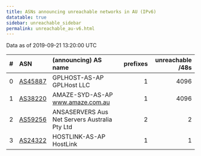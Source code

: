 ```yaml
---
title: ASNs announcing unreachable networks in AU (IPv6)
datatable: true
sidebar: unreachable_sidebar
permalink: unreachable_au-v6.html
---
```


Data as of 2019-09-21 13:20:00 UTC


<div class="datatable-begin"></div>

|   # | ASN                                    | (announcing) AS name                          |   prefixes |   unreachable /48s |
|----:|:---------------------------------------|:----------------------------------------------|-----------:|-------------------:|
|   0 | [AS45887](unreachable_AS45887-v6.html) | GPLHOST-AS-AP GPLHost LLC                     |          1 |               4096 |
|   1 | [AS38220](unreachable_AS38220-v6.html) | AMAZE-SYD-AS-AP www.amaze.com.au              |          1 |               4096 |
|   2 | [AS59256](unreachable_AS59256-v6.html) | ANSASERVERS Aus Net Servers Australia Pty Ltd |          2 |                  2 |
|   3 | [AS24322](unreachable_AS24322-v6.html) | HOSTLINK-AS-AP HostLink                       |          1 |                  1 |

<div class="datatable-end"></div>